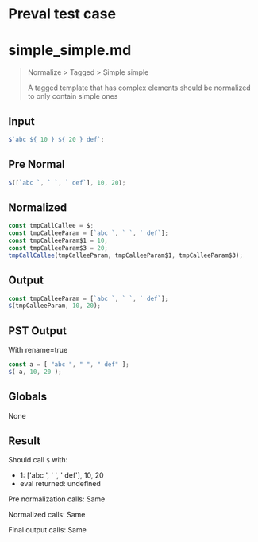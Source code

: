 # Preval test case

# simple_simple.md

> Normalize > Tagged > Simple simple
>
> A tagged template that has complex elements should be normalized to only contain simple ones

## Input

`````js filename=intro
$`abc ${ 10 } ${ 20 } def`;
`````

## Pre Normal


`````js filename=intro
$([`abc `, ` `, ` def`], 10, 20);
`````

## Normalized


`````js filename=intro
const tmpCallCallee = $;
const tmpCalleeParam = [`abc `, ` `, ` def`];
const tmpCalleeParam$1 = 10;
const tmpCalleeParam$3 = 20;
tmpCallCallee(tmpCalleeParam, tmpCalleeParam$1, tmpCalleeParam$3);
`````

## Output


`````js filename=intro
const tmpCalleeParam = [`abc `, ` `, ` def`];
$(tmpCalleeParam, 10, 20);
`````

## PST Output

With rename=true

`````js filename=intro
const a = [ "abc ", " ", " def" ];
$( a, 10, 20 );
`````

## Globals

None

## Result

Should call `$` with:
 - 1: ['abc ', ' ', ' def'], 10, 20
 - eval returned: undefined

Pre normalization calls: Same

Normalized calls: Same

Final output calls: Same
